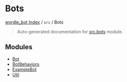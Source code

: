 # Bots

[wordle_bot Index](../../README.md#wordle_bot-index) / `src` / Bots

> Auto-generated documentation for [src.bots](https://github.com/HyPerNT/wordle_bot/blob/main/src/bots/__init__.py) module.

## Modules

- [Bot](./bot.md)
- [BotBehaviors](./bot_behaviors.md)
- [ExampleBot](./example_bot.md)
- [Util](./util.md)
